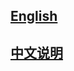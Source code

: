 [English](http://github.com/funny/overall/blob/master/README_EN.md)
---------

[中文说明](http://github.com/funny/overall/blob/master/README_CN.md)
---------